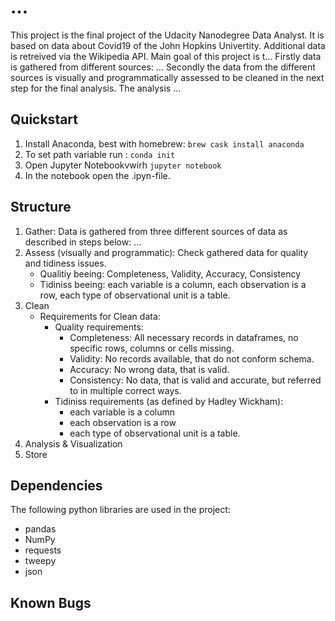 # ...

This project is the final project of the Udacity Nanodegree Data Analyst. It is
based on data about Covid19 of the John Hopkins Univertity. Additional data is
retreived via the Wikipedia API.
Main goal of this project is t... Firstly data is gathered from different sources:
 ...
 Secondly the data from the different sources is visually and programmatically
 assessed to be cleaned in the next step for the final
 analysis. The analysis ...

## Quickstart
1. Install Anaconda, best with homebrew: `brew cask install anaconda `
2. To set path variable run : ```conda init```
3. Open Jupyter Notebookvwirh ```jupyter notebook```
4. In the notebook open the .ipyn-file.


## Structure

1. Gather: Data is gathered from three different sources of data as described
   in steps below:
   ...
2. Assess (visually and programmatic): Check gathered data for quality and  tidiness issues.
   - Qualitiy beeing: Completeness, Validity, Accuracy, Consistency
   - Tidiniss beeing: each variable is a column, each observation is a row, each type of observational unit is a table.
3. Clean
   - Requirements for Clean data:
     - Quality requirements:
       - Completeness: All necessary records in dataframes, no specific rows, columns or cells missing.
       - Validity: No records available, that do not conform schema.
       - Accuracy: No wrong data, that is valid.
       - Consistency: No data, that is valid and accurate, but referred to in multiple correct ways.
      - Tidiniss requirements (as defined by Hadley Wickham):
        - each variable is a column
        - each observation is a row
        - each type of observational unit is a table.
4. Analysis & Visualization
5. Store

## Dependencies
The following python libraries are used in the project:
- pandas
- NumPy
- requests
- tweepy
- json

## Known Bugs
